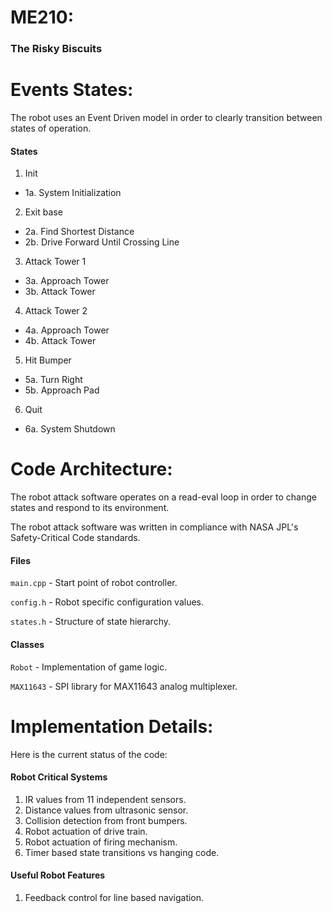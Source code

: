 # ME210:
### The Risky Biscuits

# Events States:
The robot uses an Event Driven model in order to clearly transition between states of operation.

#### States
1. Init
 - 1a. System Initialization
2. Exit base
 - 2a. Find Shortest Distance
 - 2b. Drive Forward Until Crossing Line
3. Attack Tower 1
 - 3a. Approach Tower
 - 3b. Attack Tower
4. Attack Tower 2
 - 4a. Approach Tower
 - 4b. Attack Tower
5. Hit Bumper
 - 5a. Turn Right
 - 5b. Approach Pad
6. Quit
 - 6a. System Shutdown

# Code Architecture:
The robot attack software operates on a read-eval loop in order to change states and respond to its environment.

The robot attack software was written in compliance with NASA JPL's  Safety-Critical Code standards.

#### Files
`main.cpp` - Start point of robot controller.

`config.h` - Robot specific configuration values.

`states.h` - Structure of state hierarchy.

#### Classes
`Robot` - Implementation of game logic.

`MAX11643` - SPI library for MAX11643 analog multiplexer.

# Implementation Details:
Here is the current status of the code:

#### Robot Critical Systems
1. IR values from 11 independent sensors.
3. Distance values from ultrasonic sensor.
2. Collision detection from front bumpers.
3. Robot actuation of drive train.
4. Robot actuation of firing mechanism.
3. Timer based state transitions vs hanging code.

#### Useful Robot Features
1. Feedback control for line based navigation.
